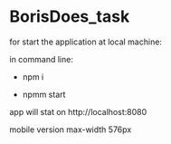 # BorisDoes_task

 for start the application at local machine:
 
 in command line:
 
- npm i 

- npmm start 

app will stat on http://localhost:8080

mobile version max-width 576px
